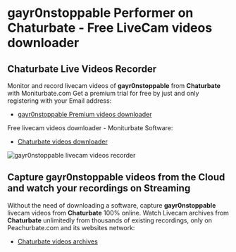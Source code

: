 # gayr0nstoppable Performer on Chaturbate - Free LiveCam videos downloader

## Chaturbate Live Videos Recorder

Monitor and record livecam videos of **gayr0nstoppable** from **Chaturbate** with Moniturbate.com
Get a premium trial for free by just and only registering with your Email address:
* [gayr0nstoppable Premium videos downloader](https://moniturbate.com/request-demo-licence-key.html)

Free livecam videos downloader - Moniturbate Software:
* [Chaturbate videos downloader](https://moniturbate.com/moniturbate-download-software.html)

![gayr0nstoppable livecam videos recorder](https://peachurnet.com/templates/moniturbate-software.png)


## Capture gayr0nstoppable videos from the Cloud and watch your recordings on Streaming

Without the need of downloading a software, capture **gayr0nstoppable** livecam videos from **Chaturbate** 100% online.
Watch Livecam archives from **Chaturbate** unlimitedly from thousands of existing recordings, only on Peachurbate.com and its websites network:
* [Chaturbate videos archives](https://peachurnet.com/)
